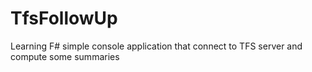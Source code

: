 # TfsFollowUp
Learning F# simple console application that connect to TFS server and compute some summaries
